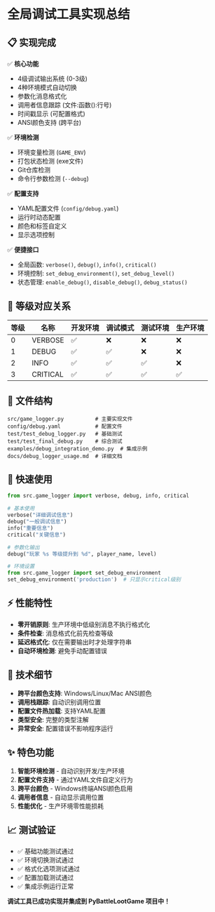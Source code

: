 # 全局调试工具实现总结

## 📋 实现完成

✅ **核心功能**

- 4级调试输出系统 (0-3级)
- 4种环境模式自动切换
- 参数化消息格式化
- 调用者信息跟踪 (文件:函数():行号)
- 时间戳显示 (可配置格式)
- ANSI颜色支持 (跨平台)

✅ **环境检测**  

- 环境变量检测 (`GAME_ENV`)
- 打包状态检测 (exe文件)
- Git仓库检测
- 命令行参数检测 (`--debug`)

✅ **配置支持**

- YAML配置文件 (`config/debug.yaml`)
- 运行时动态配置
- 颜色和标签自定义
- 显示选项控制

✅ **便捷接口**

- 全局函数: `verbose()`, `debug()`, `info()`, `critical()`
- 环境控制: `set_debug_environment()`, `set_debug_level()`
- 状态管理: `enable_debug()`, `disable_debug()`, `debug_status()`

## 🎯 等级对应关系

| 等级 | 名称 | 开发环境 | 调试模式 | 测试环境 | 生产环境 |
|------|------|----------|----------|----------|----------|
| 0 | VERBOSE | ✅ | ❌ | ❌ | ❌ |
| 1 | DEBUG | ✅ | ✅ | ❌ | ❌ |
| 2 | INFO | ✅ | ✅ | ✅ | ❌ |
| 3 | CRITICAL | ✅ | ✅ | ✅ | ✅ |

## 📁 文件结构

```
src/game_logger.py          # 主要实现文件
config/debug.yaml           # 配置文件
test/test_debug_logger.py   # 基础测试
test/test_final_debug.py    # 综合测试
examples/debug_integration_demo.py  # 集成示例
docs/debug_logger_usage.md  # 详细文档
```

## 🚀 快速使用

```python
from src.game_logger import verbose, debug, info, critical

# 基本使用
verbose("详细调试信息")
debug("一般调试信息")  
info("重要信息")
critical("关键信息")

# 参数化输出
debug("玩家 %s 等级提升到 %d", player_name, level)

# 环境设置
from src.game_logger import set_debug_environment
set_debug_environment('production')  # 只显示critical级别
```

## ⚡ 性能特性

- **零开销原则**: 生产环境中低级别消息不执行格式化
- **条件检查**: 消息格式化前先检查等级
- **延迟格式化**: 仅在需要输出时才处理字符串
- **自动环境检测**: 避免手动配置错误

## 🔧 技术细节

- **跨平台颜色支持**: Windows/Linux/Mac ANSI颜色
- **调用栈跟踪**: 自动识别调用位置
- **配置文件热加载**: 支持YAML配置
- **类型安全**: 完整的类型注解
- **异常安全**: 配置错误不影响程序运行

## ✨ 特色功能

1. **智能环境检测** - 自动识别开发/生产环境
2. **配置文件支持** - 通过YAML文件自定义行为  
3. **跨平台颜色** - Windows终端ANSI颜色启用
4. **调用者信息** - 自动显示调用位置
5. **性能优化** - 生产环境零性能损耗

## 📈 测试验证

- ✅ 基础功能测试通过
- ✅ 环境切换测试通过  
- ✅ 格式化选项测试通过
- ✅ 配置加载测试通过
- ✅ 集成示例运行正常

**调试工具已成功实现并集成到 PyBattleLootGame 项目中！**
